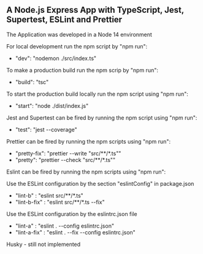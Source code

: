 ## A Node.js Express App with TypeScript, Jest, Supertest, ESLint and Prettier

The Application was developed in a Node 14 environment

For local development run the npm script by "npm run":

 - "dev": "nodemon ./src/index.ts"
 
To make a production build run the npm scrip by "npm run":

 -  "build": "tsc"
 
To start the production build locally run the npm script using "npm run":

 - "start": "node ./dist/index.js"

Jest and Supertest can be fired by running the npm script using "npm run":

 - "test": "jest --coverage"

Prettier can be fired by running the npm scripts using "npm run":

 - "pretty-fix": "prettier --write \"src/**/*.ts\"" 
 - "pretty": "prettier --check \"src/**/*.ts\""

Eslint can be fired by running the npm scripts using "npm run":

 Use the ESLint configuration by the section "eslintConfig" in package.json
 - "lint-b" : "eslint src/**/*.ts"
 - "lint-b-fix" : "eslint src/**/*.ts --fix"

Use the ESLint configuration by the eslintrc.json file
 - "lint-a" : "eslint  . --config eslintrc.json"
 - "lint-a-fix" : "eslint . --fix --config eslintrc.json"

Husky - still not implemented

